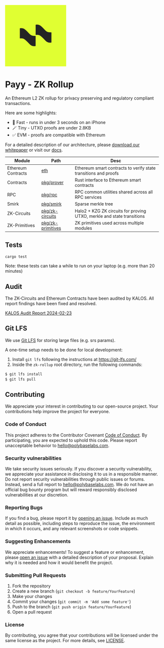 <img src="./payy.png" alt="Payy Logo" width="200" height="200">

# Payy - ZK Rollup

An Ethereum L2 ZK rollup for privacy preserving and regulatory compliant transactions. 

Here are some highlights:

 - 🚀 Fast - runs in under 3 seconds on an iPhone
 - 🪄 Tiny - UTXO proofs are under 2.8KB
 - ✅ EVM - proofs are compatible with Ethereum 

For a detailed description of our architecture, please [download our whitepaper](https://polybase.github.io/zk-rollup/whitepaper.pdf) or visit our [docs](https://payy.network/docs).


| Module             | Path                                    | Desc                                                            |
|--------------------|-----------------------------------------|-----------------------------------------------------------------|
| Ethereum Contracts | [eth](/eth)                             | Ethereum smart contracts to verify state transitions and proofs |
| Contracts          | [pkg/prover](/pkg/prover)               | Rust interface to Ethereum smart contracts                      |
| RPC                | [pkg/rpc](/pkg/rpc-server)              | RPC common utilities shared across all RPC services             |
| Smirk              | [pkg/smirk](/pkg/smirk)                 | Sparse merkle tree                                              |
| ZK-Circuits        | [pkg/zk-circuits](/pkg/zk-circuits)     | Halo2 + KZG ZK circuits for proving UTXO, merkle and state transitions      |
| ZK-Primitives      | [pkg/zk-primitives](/pkg/zk-primitives) | ZK primitives used across multiple modules                      |


## Tests

```
cargo test
```

Note: these tests can take a while to run on your laptop (e.g. more than 20 minutes)


## Audit

The ZK-Circuits and Ethereum Contracts have been audited by KALOS. All report findings have been fixed and resolved.

[KALOS Audit Report 2024-02-23](audits/kalos_2024_02_23.pdf)


## Git LFS

We use [Git LFS](https://git-lfs.com/) for storing large files (e.g. srs params).

A one-time setup needs to be done for local development:

  1. Install `git lfs` following the instructions at https://git-lfs.com/
  2. Inside the `zk-rollup` root directory, run the following commands:

  ```bash
  $ git lfs install
  $ git lfs pull
  ```


## Contributing

We appreciate your interest in contributing to our open-source project. Your contributions help improve the project for everyone.

### Code of Conduct

This project adheres to the Contributor Covenant [Code of Conduct](CODE_OF_CONDUCT.md). By participating, you are expected to uphold this code. Please report unacceptable behavior to [hello@polybaselabs.com](mailto:hello@polybaselabs.com).

### Security vulnerabilities

We take security issues seriously. If you discover a security vulnerability, we appreciate your assistance in disclosing it to us in a responsible manner. Do not report security vulnerabilities through public issues or forums. Instead, send a full report to [hello@polybaselabs.com](mailto:hello@polybaselabs.com). We do not have an official bug bounty program but will reward responsibly disclosed vulnerabilities at our discretion.


### Reporting Bugs

If you find a bug, please report it by [opening an issue](https://github.com/polybase/payy/issues). Include as much detail as possible, including steps to reproduce the issue, the environment in which it occurs, and any relevant screenshots or code snippets.

### Suggesting Enhancements

We appreciate enhancements! To suggest a feature or enhancement, please [open an issue](https://github.com/polybase/payy/issues) with a detailed description of your proposal. Explain why it is needed and how it would benefit the project.

### Submitting Pull Requests

1. Fork the repository
2. Create a new branch (`git checkout -b feature/YourFeature`)
3. Make your changes
4. Commit your changes (`git commit -m 'Add some feature'`)
5. Push to the branch (`git push origin feature/YourFeature`)
6. Open a pull request

### License

By contributing, you agree that your contributions will be licensed under the same license as the project. For more details, see [LICENSE](LICENSE).
